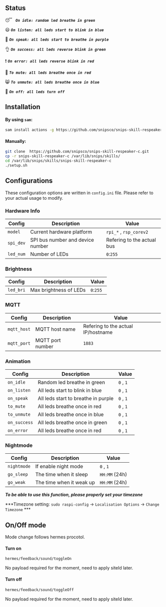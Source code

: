 ## Status

:sleeping: ***``` On idle: random led breathe in green```***

:smiley: ***```On listen: all leds start to blink in blue```***

:loudspeaker: ***```On speak: all leds start to breathe in purple```***

:ok_hand: ***```On success: all leds reverse blink in green```***

:exclamation: ***```On error: all leds reverse blink in red```***

:speak_no_evil: ***```To mute: all leds breathe once in red```***

:smile_cat: ***```To unmute: all leds breathe once in blue```***

:see_no_evil: ***```On off: all leds turn off```***

## Installation

#### By using `sam`:

```bash
sam install actions -g https://github.com/snipsco/snips-skill-respeaker-c.git
```

#### Manually:

```bash
git clone  https://github.com/snipsco/snips-skill-respeaker-c.git
cp -r snips-skill-respeaker-c /var/lib/snips/skills/
cd /var/lib/snips/skills/snips-skill-respeaker-c
./setup.sh
```

## Configurations

These configuration options are written in `config.ini` file. Please refer to your actual usage to modify.

### Hardware Info

| Config | Description | Value |
| ------ | --- | --- |
| `model` | Current hardware platform | `rpi_*` , `rsp_corev2` |
| `spi_dev` | SPI bus number and device number | Refering to the actual bus | 
| `led_num` | Number of LEDs | `0`:`255` |

### Brightness

| Config | Description | Value |
| ------ | --- | --- |
| `led_bri` | Max brightness of LEDs | `0`:`255` |

### MQTT

| Config | Description | Value |
| ------ | --- | --- |
| `mqtt_host` | MQTT host name | Refering to the actual IP/hostname |
| `mqtt_port` | MQTT port number | `1883` |

### Animation 

| Config | Description | Value |
| ------ | --- | --- |
| `on_idle` | Random led breathe in green | `0` , `1` |
| `on_listen` | All leds start to blink in blue | `0` , `1` |
| `on_speak` | All leds start to breathe in purple | `0` , `1` |
| `to_mute` | All leds breathe once in red | `0` , `1` |
| `to_unmute` | All leds breathe once in blue | `0` , `1` |
| `on_success` | All leds breathe once in green | `0` , `1` |
| `on_error` | All leds breathe once in red | `0` , `1` |

### Nightmode

| Config | Description | Value |
| --- | --- | --- |
| `nightmode` | If enable night mode | `0` , `1` |
| `go_sleep` | The time when it sleep | `HH:MM` (24h) | 
| `go_weak` | The time when it weak up | `HH:MM` (24h) | 

***To be able to use this function, please properly set your timezone***

***Timezone setting: `sudo raspi-config` -> `Localisation Options` -> `Change Timezone` ***

## On/Off mode

Mode change follows hermes procotol.

#### Turn on
```
hermes/feedback/sound/toggleOn
```
No payload required for the moment, need to apply siteId later. 

#### Turn off
```
hermes/feedback/sound/toggleOff
```
No payload required for the moment, need to apply siteId later. 
